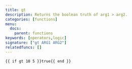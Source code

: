 ```yaml
---
title: gt
description: Returns the boolean truth of arg1 > arg2.
categories: [functions]
menu:
  docs:
    parent: functions
keywords: [operators,logic]
signature: ["gt ARG1 ARG2"]
relatedfuncs: []
---
```



```go-html-template
{{ if gt 10 5 }}true{{ end }}
```
